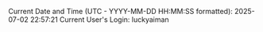 Current Date and Time (UTC - YYYY-MM-DD HH:MM:SS formatted): 2025-07-02 22:57:21
Current User's Login: luckyaiman
